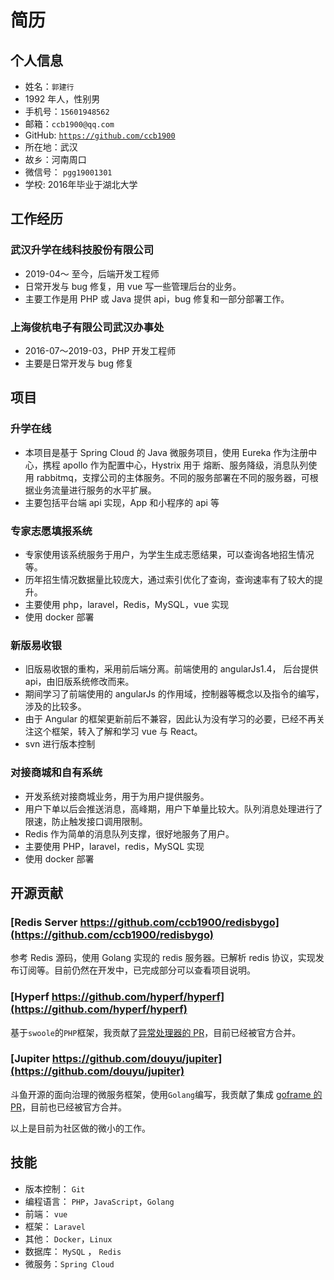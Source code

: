 # 简历

## 个人信息

- 姓名：`郭建行`
- 1992 年人，性别男
- 手机号：`15601948562`
- 邮箱：`ccb1900@qq.com`
- GitHub: [`https://github.com/ccb1900`](https://github.com/ccb1900)
- 所在地：武汉
- 故乡：河南周口
- 微信号： `pgg19001301`
- 学校: 2016年毕业于湖北大学

## 工作经历

### 武汉升学在线科技股份有限公司

- 2019-04～ 至今，后端开发工程师
- 日常开发与 bug 修复，用 vue 写一些管理后台的业务。
- 主要工作是用 PHP 或 Java 提供 api，bug 修复和一部分部署工作。

### 上海俊杭电子有限公司武汉办事处

- 2016-07～2019-03，PHP 开发工程师
- 主要是日常开发与 bug 修复

## 项目

### 升学在线

- 本项目是基于 Spring Cloud 的 Java 微服务项目，使用 Eureka 作为注册中心，携程 apollo 作为配置中心，Hystrix 用于
熔断、服务降级，消息队列使用 rabbitmq，支撑公司的主体服务。不同的服务部署在不同的服务器，可根据业务流量进行服务的水平扩展。
- 主要包括平台端 api 实现，App 和小程序的 api 等

### 专家志愿填报系统

- 专家使用该系统服务于用户，为学生生成志愿结果，可以查询各地招生情况等。
- 历年招生情况数据量比较庞大，通过索引优化了查询，查询速率有了较大的提升。
- 主要使用 php，laravel，Redis，MySQL，vue 实现
- 使用 docker 部署

### 新版易收银 

- 旧版易收银的重构，采用前后端分离。前端使用的 angularJs1.4， 后台提供 api，由旧版系统修改而来。
- 期间学习了前端使用的 angularJs 的作用域，控制器等概念以及指令的编写，涉及的比较多。
- 由于 Angular 的框架更新前后不兼容，因此认为没有学习的必要，已经不再关注这个框架，转入了解和学习 vue 与 React。
- svn 进行版本控制

### 对接商城和自有系统

- 开发系统对接商城业务，用于为用户提供服务。
- 用户下单以后会推送消息，高峰期，用户下单量比较大。队列消息处理进行了限速，防止触发接口调用限制。
- Redis 作为简单的消息队列支撑，很好地服务了用户。
- 主要使用 PHP，laravel，redis，MySQL 实现
- 使用 docker 部署

## 开源贡献

### [Redis Server https://github.com/ccb1900/redisbygo](https://github.com/ccb1900/redisbygo)

参考 Redis 源码，使用 Golang 实现的 redis 服务器。已解析 redis 协议，实现发布订阅等。目前仍然在开发中，已完成部分可以查看项目说明。

### [Hyperf https://github.com/hyperf/hyperf](https://github.com/hyperf/hyperf)

基于`swoole`的`PHP`框架，我贡献了[异常处理器的 PR](https://github.com/hyperf/hyperf/pull/1245)，目前已经被官方合并。

### [Jupiter https://github.com/douyu/jupiter](https://github.com/douyu/jupiter)

斗鱼开源的面向治理的微服务框架，使用`Golang`编写，我贡献了集成 [goframe 的 PR](https://github.com/douyu/jupiter/pull/135)，目前也已经被官方合并。

以上是目前为社区做的微小的工作。

## 技能

- 版本控制： `Git`
- 编程语言： `PHP`，`JavaScript`，`Golang`
- 前端： `vue`
- 框架： `Laravel`
- 其他： `Docker`，`Linux`
- 数据库： `MySQL` ， `Redis`
- 微服务：`Spring Cloud`